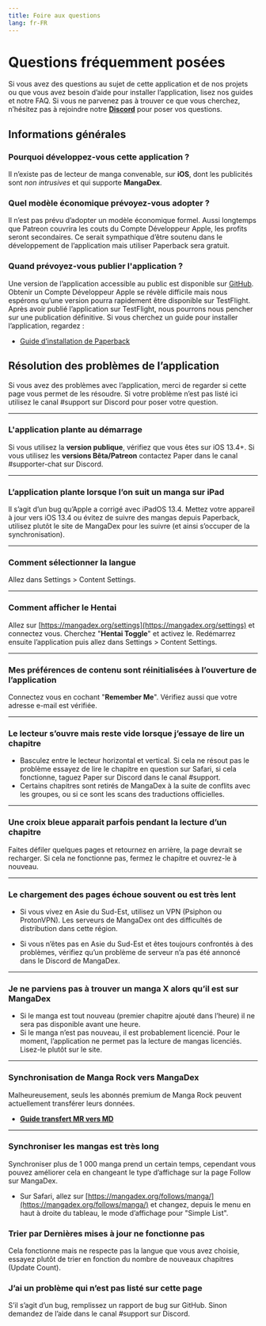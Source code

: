 ```yaml
---
title: Foire aux questions
lang: fr-FR
---
```


# Questions fréquemment posées
Si vous avez des questions au sujet de cette application et de nos projets ou que vous avez besoin d’aide pour installer l’application, lisez nos guides et notre FAQ. Si vous ne parvenez pas à trouver ce que vous cherchez, n’hésitez pas à rejoindre notre **[Discord](https://discord.gg/Ny83JV3)** pour poser vos questions.

## Informations générales
### Pourquoi développez-vous cette application ?
Il n’existe pas de lecteur de manga convenable, sur **iOS**, dont les publicités sont _non intrusives_ et qui supporte **MangaDex**.

### Quel modèle économique prévoyez-vous adopter ?
Il n’est pas prévu d’adopter un modèle économique formel. Aussi longtemps que Patreon couvrira les couts du Compte Développeur Apple, les profits seront secondaires. Ce serait sympathique d’être soutenu dans le développement de l’application mais utiliser Paperback sera gratuit.

### Quand prévoyez-vous publier l'application ?
Une version de l’application accessible au public est disponible sur [GitHub](https://github.com/FaizanDurrani/Paperback-Public/releases). Obtenir un Compte Développeur Apple se révèle difficile mais nous espérons qu’une version pourra rapidement être disponible sur TestFlight. Après avoir publié l’application sur TestFlight, nous pourrons nous pencher sur une publication définitive. Si vous cherchez un guide pour installer l’application, regardez :

* [Guide d’installation de Paperback](/fr/help/guides/getting-started) 

## Résolution des problèmes de l’application
Si vous avez des problèmes avec l’application, merci de regarder si cette page vous permet de les résoudre. Si votre problème n’est pas listé ici utilisez le canal #support sur Discord pour poser votre question.

--- 

### L'application plante au démarrage
Si vous utilisez la **version publique**, vérifiez que vous êtes sur iOS 13.4+. Si vous utilisez les **versions Bêta/Patreon** contactez Paper dans le canal #supporter-chat sur Discord.

---

### L’application plante lorsque l’on suit un manga sur iPad
Il s’agit d’un bug qu’Apple a corrigé avec iPadOS 13.4. Mettez votre appareil à jour vers iOS 13.4 ou évitez de suivre des mangas depuis Paperback, utilisez plutôt le site de MangaDex pour les suivre (et ainsi s’occuper de la synchronisation).

---

### Comment sélectionner la langue
Allez dans Settings > Content Settings.

---

### Comment afficher le Hentai
Allez sur [https://mangadex.org/settings](https://mangadex.org/settings) et connectez vous. Cherchez "**Hentai Toggle**" et activez le.
Redémarrez ensuite l’application puis allez dans Settings > Content Settings.

---

### Mes préférences de contenu sont réinitialisées à l’ouverture de l’application 
Connectez vous en cochant "**Remember Me**". Vérifiez aussi que votre adresse e-mail est vérifiée.

---

### Le lecteur s’ouvre mais reste vide lorsque j’essaye de lire un chapitre
 * Basculez entre le lecteur horizontal et vertical. Si cela ne résout pas le problème essayez de lire le chapitre en question sur Safari, si cela fonctionne, taguez Paper sur Discord dans le canal #support.
 * Certains chapitres sont retirés de MangaDex à la suite de conflits avec les groupes, ou si ce sont les scans des traductions officielles.

---

### Une croix bleue apparait parfois pendant la lecture d’un chapitre
Faites défiler quelques pages et retournez en arrière, la page devrait se recharger. Si cela ne fonctionne pas, fermez le chapitre et ouvrez-le à nouveau.

---

### Le chargement des pages échoue souvent ou est très lent
 * Si vous vivez en Asie du Sud-Est, utilisez un VPN (Psiphon ou ProtonVPN). Les serveurs de MangaDex ont des difficultés de distribution dans cette région.

 * Si vous n’êtes pas en Asie du Sud-Est et êtes toujours confrontés à des problèmes, vérifiez qu’un problème de serveur n’a pas été annoncé dans le Discord de MangaDex.
 
---

### Je ne parviens pas à trouver un manga X alors qu’il est sur MangaDex
 * Si le manga est tout nouveau (premier chapitre ajouté dans l’heure) il ne sera pas disponible avant une heure. 
 * Si le manga n’est pas nouveau, il est probablement licencié. Pour le moment, l’application ne permet pas la lecture de mangas licenciés. Lisez-le plutôt sur le site.

---

### Synchronisation de Manga Rock vers MangaDex
Malheureusement, seuls les abonnés premium de Manga Rock peuvent actuellement transférer leurs données.

* [**Guide transfert MR vers MD**](https://www.reddit.com/r/mangarockapp/comments/f89aie/tool_exporting_mr_favorites/)
---

### Synchroniser les mangas est très long
Synchroniser plus de 1 000 manga prend un certain temps, cependant vous pouvez améliorer cela en changeant le type d’affichage sur la page Follow sur MangaDex.

 * Sur Safari, allez sur [https://mangadex.org/follows/manga/](https://mangadex.org/follows/manga/) et changez, depuis le menu en haut à droite du tableau, le mode d’affichage pour "Simple List".

### Trier par Dernières mises à jour ne fonctionne pas
Cela fonctionne mais ne respecte pas la langue que vous avez choisie, essayez plutôt de trier en fonction du nombre de nouveaux chapitres (Update Count).

### J’ai un problème qui n’est pas listé sur cette page
S’il s’agit d’un bug, remplissez un rapport de bug sur GitHub. Sinon demandez de l’aide dans le canal #support sur Discord.